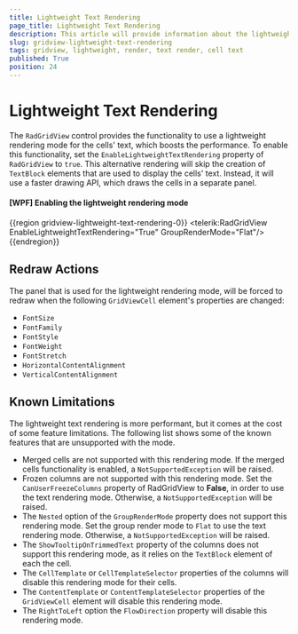 ```yaml
---
title: Lightweight Text Rendering
page_title: Lightweight Text Rendering
description: This article will provide information about the lightweight text rendering functionality of Telerik UI for WPF RadGridView.
slug: gridview-lightweight-text-rendering
tags: gridview, lightweight, render, text render, cell text
published: True
position: 24
---
```


# Lightweight Text Rendering

The `RadGridView` control provides the functionality to use a lightweight rendering mode for the cells' text, which boosts the performance. To enable this functionality, set the `EnableLightweightTextRendering` property of `RadGridView` to `true`. This alternative rendering will skip the creation of `TextBlock` elements that are used to display the cells' text. Instead, it will use a faster drawing API, which draws the cells in a separate panel.

#### __[WPF] Enabling the lightweight rendering mode__
{{region gridview-lightweight-text-rendering-0}}
    <telerik:RadGridView EnableLightweightTextRendering="True"
                         GroupRenderMode="Flat"/>
{{endregion}}

## Redraw Actions

The panel that is used for the lightweight rendering mode, will be forced to redraw when the following `GridViewCell` element's properties are changed:

* `FontSize`
* `FontFamily`
* `FontStyle`
* `FontWeight`
* `FontStretch`
* `HorizontalContentAlignment`
* `VerticalContentAlignment`

## Known Limitations

The lightweight text rendering is more performant, but it comes at the cost of some feature limitations. The following list shows some of the known features that are unsupported with the mode.

* Merged cells are not supported with this rendering mode. If the merged cells functionality is enabled, a `NotSupportedException` will be raised.
* Frozen columns are not supported with this rendering mode. Set the `CanUserFreezeColumns` property of RadGridView to __False__, in order to use the text rendering mode. Otherwise, a `NotSupportedException` will be raised.
* The `Nested` option of the `GroupRenderMode` property does not support this rendering mode. Set the group render mode to `Flat` to use the text rendering mode. Otherwise, a `NotSupportedException` will be raised.
* The `ShowTooltipOnTrimmedText` property of the columns does not support this rendering mode, as it relies on the `TextBlock` element of each the cell.
* The `CellTemplate` or `CellTemplateSelector` properties of the columns will disable this rendering mode for their cells.
* The `ContentTemplate` or `ContentTemplateSelector` properties of the `GridViewCell` element will disable this rendering mode.
* The `RightToLeft` option the `FlowDirection` property will disable this rendering mode.
